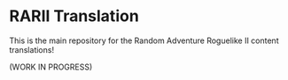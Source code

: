 # RARII Translation

This is the main repository for the Random Adventure Roguelike II content translations!

(WORK IN PROGRESS)
